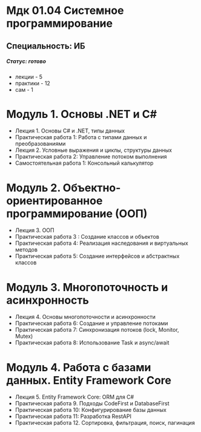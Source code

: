 # Мдк 01.04 Системное программирование
## Специальность: ИБ

##### Статус: готово

- лекции - 5
- практики - 12
- сам - 1

# Модуль 1. Основы .NET и С#

- Лекция 1. Основы C# и .NET, типы данных
- Практическая работа 1: Работа с типами данных и преобразованиями
- Лекция 2. Условные выражения и циклы, структуры данных
- Практическая работа 2: Управление потоком выполнения
- Самостоятельная работа 1: Консольный калькулятор

# Модуль 2. Объектно-ориентированное программирование (ООП)

- Лекция 3. ООП
- Практическая работа 3 : Создание классов и объектов
- Практическая работа 4: Реализация наследования и виртуальных методов
- Практическая работа 5: Создание интерфейсов и абстрактных классов

# Модуль 3. Многопоточность и асинхронность

- Лекция 4. Основы многопоточности и асинхронности
- Практическая работа 6: Создание и управление потоками
- Практическая работа 7: Синхронизация потоков (lock, Monitor, Mutex)
- Практическая работа 8: Использование Task и async/await

# Модуль 4. Работа с базами данных. Entity Framework Core

- Лекция 5. Entity Framework Core: ORM для C#
- Практическая работа 9. Подходы CodeFirst и DatabaseFirst
- Практическая работа 10: Конфигурирование базы данных
- Практическая работа 11: Разработка RestAPI
- Практическая работа 12. Сортировка, фильтрация, поиск, пагинация

